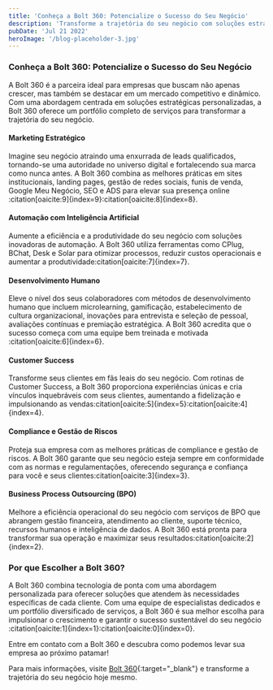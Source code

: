 ```yaml
---
title: 'Conheça a Bolt 360: Potencialize o Sucesso do Seu Negócio'
description: 'Transforme a trajetória do seu negócio com soluções estratégicas personalizadas'
pubDate: 'Jul 21 2022'
heroImage: '/blog-placeholder-3.jpg'
---
```

### Conheça a Bolt 360: Potencialize o Sucesso do Seu Negócio

A Bolt 360 é a parceira ideal para empresas que buscam não apenas crescer, mas também se destacar em um mercado competitivo e dinâmico. Com uma abordagem centrada em soluções estratégicas personalizadas, a Bolt 360 oferece um portfólio completo de serviços para transformar a trajetória do seu negócio.

#### Marketing Estratégico

Imagine seu negócio atraindo uma enxurrada de leads qualificados, tornando-se uma autoridade no universo digital e fortalecendo sua marca como nunca antes. A Bolt 360 combina as melhores práticas em sites institucionais, landing pages, gestão de redes sociais, funis de venda, Google Meu Negócio, SEO e ADS para elevar sua presença online&#8203;:citation[oaicite:9]{index=9}&#8203;&#8203;:citation[oaicite:8]{index=8}&#8203;.

#### Automação com Inteligência Artificial

Aumente a eficiência e a produtividade do seu negócio com soluções inovadoras de automação. A Bolt 360 utiliza ferramentas como CPlug, BChat, Desk e Solar para otimizar processos, reduzir custos operacionais e aumentar a produtividade&#8203;:citation[oaicite:7]{index=7}&#8203;.

#### Desenvolvimento Humano

Eleve o nível dos seus colaboradores com métodos de desenvolvimento humano que incluem microlearning, gamificação, estabelecimento de cultura organizacional, inovações para entrevista e seleção de pessoal, avaliações contínuas e premiação estratégica. A Bolt 360 acredita que o sucesso começa com uma equipe bem treinada e motivada&#8203;:citation[oaicite:6]{index=6}&#8203;.

#### Customer Success

Transforme seus clientes em fãs leais do seu negócio. Com rotinas de Customer Success, a Bolt 360 proporciona experiências únicas e cria vínculos inquebráveis com seus clientes, aumentando a fidelização e impulsionando as vendas&#8203;:citation[oaicite:5]{index=5}&#8203;&#8203;:citation[oaicite:4]{index=4}&#8203;.

#### Compliance e Gestão de Riscos

Proteja sua empresa com as melhores práticas de compliance e gestão de riscos. A Bolt 360 garante que seu negócio esteja sempre em conformidade com as normas e regulamentações, oferecendo segurança e confiança para você e seus clientes&#8203;:citation[oaicite:3]{index=3}&#8203;.

#### Business Process Outsourcing (BPO)

Melhore a eficiência operacional do seu negócio com serviços de BPO que abrangem gestão financeira, atendimento ao cliente, suporte técnico, recursos humanos e inteligência de dados. A Bolt 360 está pronta para transformar sua operação e maximizar seus resultados&#8203;:citation[oaicite:2]{index=2}&#8203;.

### Por que Escolher a Bolt 360?

A Bolt 360 combina tecnologia de ponta com uma abordagem personalizada para oferecer soluções que atendem às necessidades específicas de cada cliente. Com uma equipe de especialistas dedicados e um portfólio diversificado de serviços, a Bolt 360 é sua melhor escolha para impulsionar o crescimento e garantir o sucesso sustentável do seu negócio&#8203;:citation[oaicite:1]{index=1}&#8203;&#8203;:citation[oaicite:0]{index=0}&#8203;.

Entre em contato com a Bolt 360 e descubra como podemos levar sua empresa ao próximo patamar! 

Para mais informações, visite [Bolt 360](https://bolt360.com.br){:target="_blank"} e transforme a trajetória do seu negócio hoje mesmo.